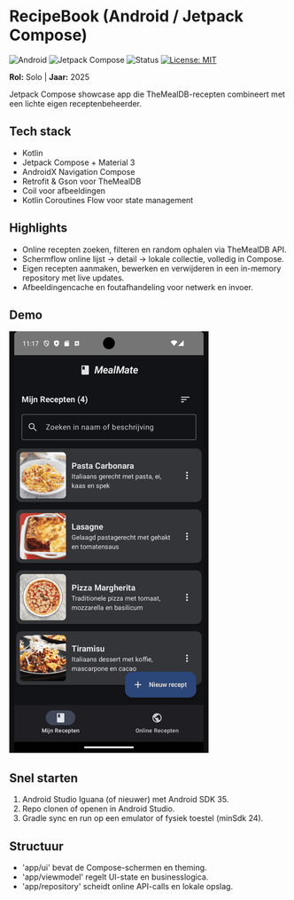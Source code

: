 # RecipeBook (Android / Jetpack Compose)

![Android](https://img.shields.io/badge/Android-3DDC84?logo=android&logoColor=white)
![Jetpack Compose](https://img.shields.io/badge/Jetpack%20Compose-4285F4)
![Status](https://img.shields.io/badge/status-archived-inactive)
[![License: MIT](https://img.shields.io/badge/License-MIT-green.svg)](./LICENSE)

**Rol:** Solo | **Jaar:** 2025

Jetpack Compose showcase app die TheMealDB-recepten combineert met een lichte eigen receptenbeheerder.

## Tech stack
- Kotlin
- Jetpack Compose + Material 3
- AndroidX Navigation Compose
- Retrofit & Gson voor TheMealDB
- Coil voor afbeeldingen
- Kotlin Coroutines Flow voor state management

## Highlights
- Online recepten zoeken, filteren en random ophalen via TheMealDB API.
- Schermflow online lijst -> detail -> lokale collectie, volledig in Compose.
- Eigen recepten aanmaken, bewerken en verwijderen in een in-memory repository met live updates.
- Afbeeldingencache en foutafhandeling voor netwerk en invoer.

## Demo
![RecipeBook demo](docs/demo.gif)

## Snel starten
1. Android Studio Iguana (of nieuwer) met Android SDK 35.
2. Repo clonen of openen in Android Studio.
3. Gradle sync en run op een emulator of fysiek toestel (minSdk 24).

## Structuur
- 'app/ui' bevat de Compose-schermen en theming.
- 'app/viewmodel' regelt UI-state en businesslogica.
- 'app/repository' scheidt online API-calls en lokale opslag.
